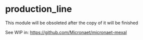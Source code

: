 # production_line
This module will be obsoleted after the copy of it will be finished

See WIP in: 
https://github.com/Micronaet/micronaet-mexal
